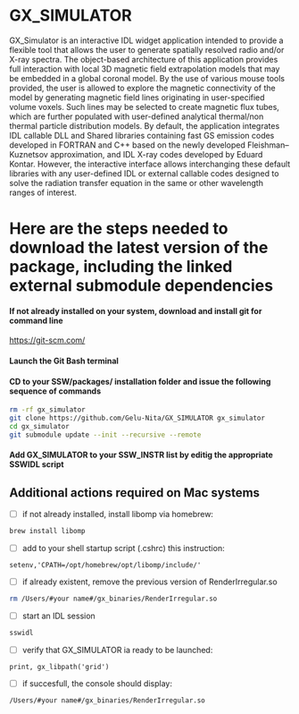 # GX_SIMULATOR
GX_Simulator is an interactive IDL widget application intended to provide a flexible tool that allows the user to generate spatially resolved radio and/or X-ray spectra. The object-based architecture of this application provides full interaction with local 3D magnetic field extrapolation models that may be embedded in a global coronal model. By the use of various mouse tools provided, the user is allowed to explore the magnetic connectivity of the model by generating magnetic field lines originating in user-specified volume voxels. Such lines may be selected to create magnetic flux tubes, which are further populated with user-defined analytical thermal/non thermal particle distribution models. By default, the application integrates IDL callable DLL and Shared libraries containing fast GS emission codes developed in FORTRAN and C++ based on the newly developed Fleishman–Kuznetsov approximation, and IDL X-ray codes developed by Eduard Kontar. However, the interactive interface allows interchanging these default libraries with any user-defined IDL or external callable codes designed to solve the radiation transfer equation in the same or other wavelength ranges of interest.

# Here are the steps needed to download the latest version of the package, including the linked external submodule dependencies

#### If not already installed on your system, download and install git for command line

https://git-scm.com/

#### Launch the Git Bash terminal

#### CD to your SSW/packages/ installation folder and issue the following sequence of commands

```bash
rm -rf gx_simulator
git clone https://github.com/Gelu-Nita/GX_SIMULATOR gx_simulator
cd gx_simulator
git submodule update --init --recursive --remote
```

#### Add GX_SIMULATOR to your SSW_INSTR list by editig the appropriate SSWIDL script

## Additional actions required on Mac systems
- [ ] if not already installed, install libomp via homebrew: 

```bash 
brew install libomp 
```

- [ ] add to your shell startup script (.cshrc) this instruction:

```idl
setenv,'CPATH=/opt/homebrew/opt/libomp/include/'
```
- [ ] if already existent, remove the previous version of RenderIrregular.so 
  
```bash 
rm /Users/#your name#/gx_binaries/RenderIrregular.so
```
- [ ] start an IDL session

```bash
sswidl
``` 
- [ ] verify that GX_SIMULATOR ia ready to be launched:

```idl
print, gx_libpath('grid')
```
- [ ] if succesfull, the console should display:

```idl
/Users/#your name#/gx_binaries/RenderIrregular.so
```

 


